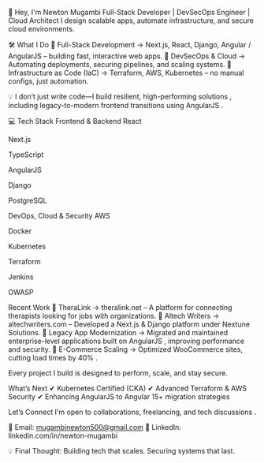 👋 Hey, I'm Newton Mugambi
Full-Stack Developer | DevSecOps Engineer | Cloud Architect
I design scalable apps, automate infrastructure, and secure cloud environments.

🛠️ What I Do
🔹 Full-Stack Development → Next.js, React, Django, Angular / AngularJS – building fast, interactive web apps.
🔹 DevSecOps & Cloud → Automating deployments, securing pipelines, and scaling systems.
🔹 Infrastructure as Code (IaC) → Terraform, AWS, Kubernetes – no manual configs, just automation.

💡 I don’t just write code—I build resilient, high-performing solutions , including legacy-to-modern frontend transitions using AngularJS .

💻 Tech Stack
Frontend & Backend
React

Next.js

TypeScript

AngularJS

Django

PostgreSQL

DevOps, Cloud & Security
AWS

Docker

Kubernetes

Terraform

Jenkins

OWASP

Recent Work
🔹 TheraLink → theralink.net – A platform for connecting therapists looking for jobs with organizations.
🔹 Altech Writers → altechwriters.com – Developed a Next.js & Django platform under Nextune Solutions.
🔹 Legacy App Modernization → Migrated and maintained enterprise-level applications built on AngularJS , improving performance and security.
🔹 E-Commerce Scaling → Optimized WooCommerce sites, cutting load times by 40% .

Every project I build is designed to perform, scale, and stay secure.

What’s Next
✔ Kubernetes Certified (CKA)
✔ Advanced Terraform & AWS Security
✔ Enhancing AngularJS to Angular 15+ migration strategies

Let’s Connect
I'm open to collaborations, freelancing, and tech discussions .

📩 Email: mugambinewton500@gmail.com
🔗 LinkedIn: linkedin.com/in/newton-mugambi

💡 Final Thought: Building tech that scales. Securing systems that last.
